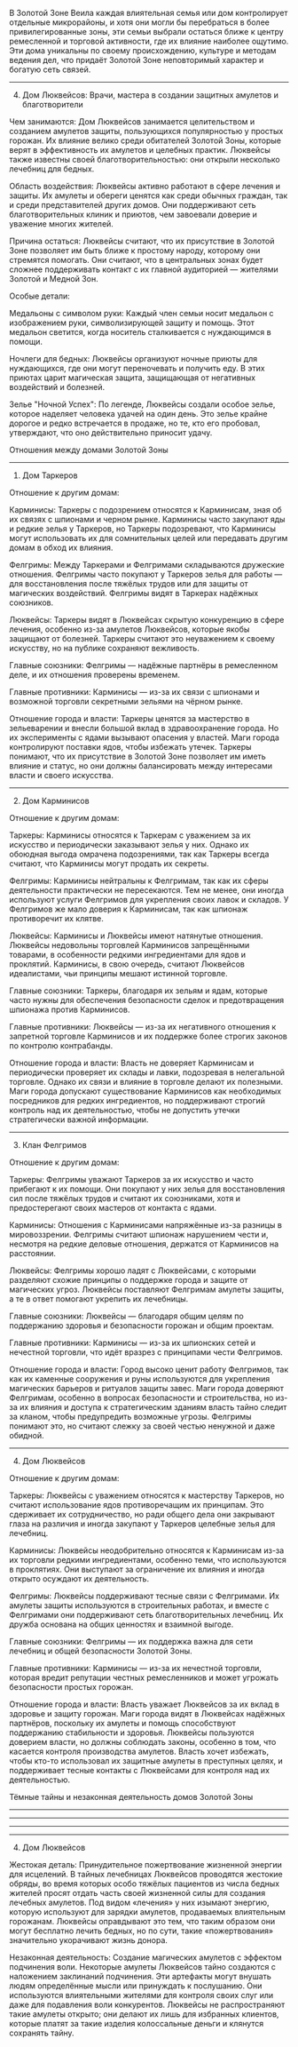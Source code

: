 В Золотой Зоне Веила каждая влиятельная семья или дом контролирует отдельные микрорайоны, и хотя они могли бы перебраться в более привилегированные зоны, эти семьи выбрали остаться ближе к центру ремесленной и торговой активности, где их влияние наиболее ощутимо. Эти дома уникальны по своему происхождению, культуре и методам ведения дел, что придаёт Золотой Зоне неповторимый характер и богатую сеть связей.




---

4. Дом Люквейсов: Врачи, мастера в создании защитных амулетов и благотворители

Чем занимаются: Дом Люквейсов занимается целительством и созданием амулетов защиты, пользующихся популярностью у простых горожан. Их влияние велико среди обитателей Золотой Зоны, которые верят в эффективность их амулетов и целебных практик. Люквейсы также известны своей благотворительностью: они открыли несколько лечебниц для бедных.

Область воздействия: Люквейсы активно работают в сфере лечения и защиты. Их амулеты и обереги ценятся как среди обычных граждан, так и среди представителей других домов. Они поддерживают сеть благотворительных клиник и приютов, чем завоевали доверие и уважение многих жителей.

Причина остаться: Люквейсы считают, что их присутствие в Золотой Зоне позволяет им быть ближе к простому народу, которому они стремятся помогать. Они считают, что в центральных зонах будет сложнее поддерживать контакт с их главной аудиторией — жителями Золотой и Медной Зон.

Особые детали:

Медальоны с символом руки: Каждый член семьи носит медальон с изображением руки, символизирующей защиту и помощь. Этот медальон светится, когда носитель сталкивается с нуждающимся в помощи.

Ночлеги для бедных: Люквейсы организуют ночные приюты для нуждающихся, где они могут переночевать и получить еду. В этих приютах царит магическая защита, защищающая от негативных воздействий и болезней.

Зелье "Ночной Успех": По легенде, Люквейсы создали особое зелье, которое наделяет человека удачей на один день. Это зелье крайне дорогое и редко встречается в продаже, но те, кто его пробовал, утверждают, что оно действительно приносит удачу.


Отношения между домами Золотой Зоны


---

1. Дом Таркеров

Отношение к другим домам:

Карминисы: Таркеры с подозрением относятся к Карминисам, зная об их связях с шпионами и черном рынке. Карминисы часто закупают яды и редкие зелья у Таркеров, но Таркеры подозревают, что Карминисы могут использовать их для сомнительных целей или передавать другим домам в обход их влияния.

Фелгримы: Между Таркерами и Фелгримами складываются дружеские отношения. Фелгримы часто покупают у Таркеров зелья для работы — для восстановления после тяжёлых трудов или для защиты от магических воздействий. Фелгримы видят в Таркерах надёжных союзников.

Люквейсы: Таркеры видят в Люквейсах скрытую конкуренцию в сфере лечения, особенно из-за амулетов Люквейсов, которые якобы защищают от болезней. Таркеры считают это неуважением к своему искусству, но на публике сохраняют вежливость.


Главные союзники: Фелгримы — надёжные партнёры в ремесленном деле, и их отношения проверены временем.

Главные противники: Карминисы — из-за их связи с шпионами и возможной торговли секретными зельями на чёрном рынке.

Отношение города и власти: Таркеры ценятся за мастерство в зельеварении и внесли большой вклад в здравоохранение города. Но их эксперименты с ядами вызывают опасения у властей. Маги города контролируют поставки ядов, чтобы избежать утечек. Таркеры понимают, что их присутствие в Золотой Зоне позволяет им иметь влияние и статус, но они должны балансировать между интересами власти и своего искусства.



---

2. Дом Карминисов

Отношение к другим домам:

Таркеры: Карминисы относятся к Таркерам с уважением за их искусство и периодически заказывают зелья у них. Однако их обоюдная выгода омрачена подозрениями, так как Таркеры всегда считают, что Карминисы могут продать их секреты.

Фелгримы: Карминисы нейтральны к Фелгримам, так как их сферы деятельности практически не пересекаются. Тем не менее, они иногда используют услуги Фелгримов для укрепления своих лавок и складов. У Фелгримов же мало доверия к Карминисам, так как шпионаж противоречит их клятве.

Люквейсы: Карминисы и Люквейсы имеют натянутые отношения. Люквейсы недовольны торговлей Карминисов запрещёнными товарами, в особенности редкими ингредиентами для ядов и проклятий. Карминисы, в свою очередь, считают Люквейсов идеалистами, чьи принципы мешают истинной торговле.


Главные союзники: Таркеры, благодаря их зельям и ядам, которые часто нужны для обеспечения безопасности сделок и предотвращения шпионажа против Карминисов.

Главные противники: Люквейсы — из-за их негативного отношения к запретной торговле Карминисов и их поддержке более строгих законов по контролю контрабанды.

Отношение города и власти: Власть не доверяет Карминисам и периодически проверяет их склады и лавки, подозревая в нелегальной торговле. Однако их связи и влияние в торговле делают их полезными. Маги города допускают существование Карминисов как необходимых посредников для редких ингредиентов, но поддерживают строгий контроль над их деятельностью, чтобы не допустить утечки стратегически важной информации.



---

3. Клан Фелгримов

Отношение к другим домам:

Таркеры: Фелгримы уважают Таркеров за их искусство и часто прибегают к их помощи. Они покупают у них зелья для восстановления сил после тяжёлых трудов и считают их союзниками, хотя и предостерегают своих мастеров от контакта с ядами.

Карминисы: Отношения с Карминисами напряжённые из-за разницы в мировоззрении. Фелгримы считают шпионаж нарушением чести и, несмотря на редкие деловые отношения, держатся от Карминисов на расстоянии.

Люквейсы: Фелгримы хорошо ладят с Люквейсами, с которыми разделяют схожие принципы о поддержке города и защите от магических угроз. Люквейсы поставляют Фелгримам амулеты защиты, а те в ответ помогают укрепить их лечебницы.


Главные союзники: Люквейсы — благодаря общим целям по поддержанию здоровья и безопасности горожан и общим проектам.

Главные противники: Карминисы — из-за их шпионских сетей и нечестной торговли, что идёт вразрез с принципами чести Фелгримов.

Отношение города и власти: Город высоко ценит работу Фелгримов, так как их каменные сооружения и руны используются для укрепления магических барьеров и ритуалов защиты завес. Маги города доверяют Фелгримам, особенно в вопросах безопасности и строительства, но из-за их влияния и доступа к стратегическим зданиям власть тайно следит за кланом, чтобы предупредить возможные угрозы. Фелгримы понимают это, но считают слежку за своей честью ненужной и даже обидной.



---

4. Дом Люквейсов

Отношение к другим домам:

Таркеры: Люквейсы с уважением относятся к мастерству Таркеров, но считают использование ядов противоречащим их принципам. Это сдерживает их сотрудничество, но ради общего дела они закрывают глаза на различия и иногда закупают у Таркеров целебные зелья для лечебниц.

Карминисы: Люквейсы неодобрительно относятся к Карминисам из-за их торговли редкими ингредиентами, особенно теми, что используются в проклятиях. Они выступают за ограничение их влияния и иногда открыто осуждают их деятельность.

Фелгримы: Люквейсы поддерживают тесные связи с Фелгримами. Их амулеты защиты используются в строительных работах, и вместе с Фелгримами они поддерживают сеть благотворительных лечебниц. Их дружба основана на общих ценностях и взаимной выгоде.


Главные союзники: Фелгримы — их поддержка важна для сети лечебниц и общей безопасности Золотой Зоны.

Главные противники: Карминисы — из-за их нечестной торговли, которая вредит репутации честных ремесленников и может угрожать безопасности простых горожан.

Отношение города и власти: Власть уважает Люквейсов за их вклад в здоровье и защиту горожан. Маги города видят в Люквейсах надёжных партнёров, поскольку их амулеты и помощь способствуют поддержанию стабильности и здоровья. Люквейсы пользуются доверием власти, но должны соблюдать законы, особенно в том, что касается контроля производства амулетов. Власть хочет избежать, чтобы кто-то использовал их защитные амулеты в преступных целях, и поддерживает тесные контакты с Люквейсами для контроля над их деятельностью.


Тёмные тайны и незаконная деятельность домов Золотой Зоны


---




---




---




---

4. Дом Люквейсов

Жестокая деталь: Принудительное пожертвование жизненной энергии для исцелений. В тайных лечебницах Люквейсов проводятся жестокие обряды, во время которых особо тяжёлых пациентов из числа бедных жителей просят отдать часть своей жизненной силы для создания лечебных амулетов. Под видом «лечения» у них изымают энергию, которую используют для зарядки амулетов, продаваемых влиятельным горожанам. Люквейсы оправдывают это тем, что таким образом они могут бесплатно лечить бедных, но по сути, такие «пожертвования» значительно укорачивают жизнь донора.

Незаконная деятельность: Создание магических амулетов с эффектом подчинения воли. Некоторые амулеты Люквейсов тайно создаются с наложением заклинаний подчинения. Эти артефакты могут внушать людям определённые мысли или принуждать к послушанию. Они используются влиятельными жителями для контроля своих слуг или даже для подавления воли конкурентов. Люквейсы не распространяют такие амулеты открыто; они делают их лишь для избранных клиентов, которые платят за такие изделия колоссальные деньги и клянутся сохранять тайну.


